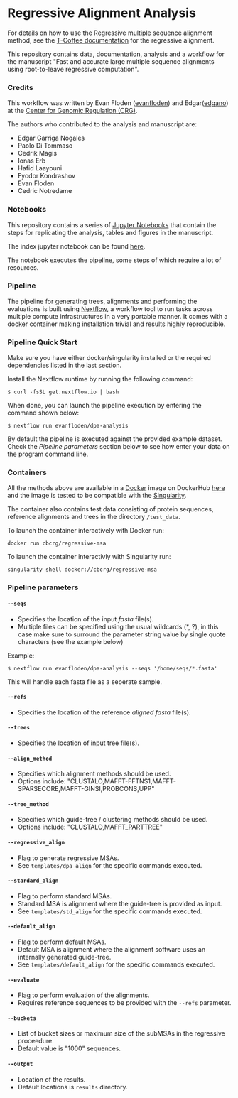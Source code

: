 # Regressive Alignment Analysis

For details on how to use the Regressive multiple sequence alignment method, see the [T-Coffee documentation](https://tcoffee.readthedocs.io/en/latest/tcoffee_quickstart_regressive.html?highlight=regressive#quick-start-regressive-algorithm) for the regressive alignment.

This repository contains data, documentation, analysis and a workflow for the manuscript "Fast and accurate large multiple sequence alignments using root-to-leave regressive computation".

### Credits
This workflow was written by Evan Floden ([evanfloden](https://github.com/evanfloden)) and 
Edgar([edgano](https://github.com/edgano)) at the [Center for Genomic Regulation (CRG)](http://www.crg.eu).

The authors who contributed to the analysis and manuscript are:

* Edgar Garriga Nogales
* Paolo Di Tommaso
* Cedrik Magis
* Ionas Erb
* Hafid Laayouni
* Fyodor Kondrashov
* Evan Floden
* Cedric Notredame


### Notebooks
This repository contains a series of [Jupyter Notebooks](http://jupyter.org/) that contain 
the steps for replicating the analysis, tables and figures in the manuscript.

The index jupyter notebook can be found [here](notebook/00_StartHere.ipynb).

The notebook executes the pipeline, some steps of which require a lot of resources.

### Pipeline
The pipeline for generating trees, alignments and performing the evaluations is built using 
[Nextflow](https://www.nextflow.io), a workflow tool to run tasks across 
multiple compute infrastructures in a very portable manner. It comes with a docker container 
making installation trivial and results highly reproducible.


### Pipeline Quick Start
Make sure you have either docker/singularity installed or the required dependencies listed 
in the last section.

Install the Nextflow runtime by running the following command:

    $ curl -fsSL get.nextflow.io | bash


When done, you can launch the pipeline execution by entering the command shown below:

    $ nextflow run evanfloden/dpa-analysis
    

By default the pipeline is executed against the provided example dataset. 
Check the *Pipeline parameters*  section below to see how enter your data on the program 
command line.     
  

### Containers

All the methods above are available in a [Docker](http://www.docker.com) image on DockerHub [here](https://hub.docker.com/r/cbcrg/regressive-msa/) and the image is tested to be compatible with the [Singularity](http://singularity.lbl.gov/).

The container also contains test data consisting of protein sequences, reference alignments and trees in the directory `/test_data`.

To launch the container interactively with Docker run:

`docker run cbcrg/regressive-msa`

To launch the container interactivly with Singularity run:

`singularity shell docker://cbcrg/regressive-msa`


### Pipeline parameters

#### `--seqs` 
   
* Specifies the location of the input *fasta* file(s).
* Multiple files can be specified using the usual wildcards (*, ?), in this case make sure to surround the parameter string
  value by single quote characters (see the example below)

Example: 

    $ nextflow run evanfloden/dpa-analysis --seqs '/home/seqs/*.fasta'

This will handle each fasta file as a seperate sample.


#### `--refs` 

* Specifies the location of the reference *aligned fasta* file(s).


#### `--trees` 

* Specifies the location of input tree file(s).


#### `--align_method` 

* Specifies which alignment methods should be used.
* Options include: "CLUSTALO,MAFFT-FFTNS1,MAFFT-SPARSECORE,MAFFT-GINSI,PROBCONS,UPP"


#### `--tree_method` 

* Specifies which guide-tree / clustering methods should be used.
* Options include: "CLUSTALO,MAFFT_PARTTREE"


#### `--regressive_align` 

* Flag to generate regressive MSAs.
* See `templates/dpa_align` for the specific commands executed.


#### `--stardard_align` 

* Flag to perform standard MSAs.
* Standard MSA is alignment where the guide-tree is provided as input.
* See `templates/std_align` for the specific commands executed.


#### `--default_align` 

* Flag to perform default MSAs.
* Default MSA is alignment where the alignment software uses an internally generated guide-tree.
* See `templates/default_align` for the specific commands executed.


#### `--evaluate` 

* Flag to perform evaluation of the alignments.
* Requires reference sequences to be provided with the `--refs` parameter.


#### `--buckets` 

* List of bucket sizes or maximum size of the subMSAs in the regressive proceedure.
* Default value is "1000" sequences.


#### `--output`

* Location of the results.
* Default locations is `results` directory.






